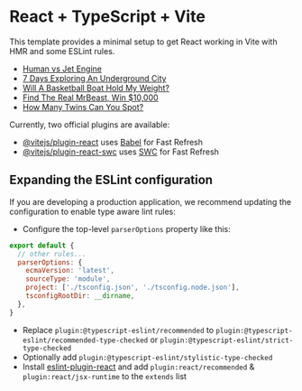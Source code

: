 # React + TypeScript + Vite

This template provides a minimal setup to get React working in Vite with HMR and some ESLint rules.

<!-- YOUTUBE:START -->
- [Human vs Jet Engine](https://www.youtube.com/watch?v=ZNt_GoOBHq8)
- [7 Days Exploring An Underground City](https://www.youtube.com/watch?v=bn0Kh9c4Zv4)
- [Will A Basketball Boat Hold My Weight?](https://www.youtube.com/watch?v=dDVFnfCwjHA)
- [Find The Real MrBeast, Win $10,000](https://www.youtube.com/watch?v=Kt2HvqRruHQ)
- [How Many Twins Can You Spot?](https://www.youtube.com/watch?v=IHNQhb-mjZc)
<!-- YOUTUBE:END -->

Currently, two official plugins are available:

- [@vitejs/plugin-react](https://github.com/vitejs/vite-plugin-react/blob/main/packages/plugin-react/README.md) uses [Babel](https://babeljs.io/) for Fast Refresh
- [@vitejs/plugin-react-swc](https://github.com/vitejs/vite-plugin-react-swc) uses [SWC](https://swc.rs/) for Fast Refresh

## Expanding the ESLint configuration

If you are developing a production application, we recommend updating the configuration to enable type aware lint rules:

- Configure the top-level `parserOptions` property like this:

```js
export default {
  // other rules...
  parserOptions: {
    ecmaVersion: 'latest',
    sourceType: 'module',
    project: ['./tsconfig.json', './tsconfig.node.json'],
    tsconfigRootDir: __dirname,
  },
}
```

- Replace `plugin:@typescript-eslint/recommended` to `plugin:@typescript-eslint/recommended-type-checked` or `plugin:@typescript-eslint/strict-type-checked`
- Optionally add `plugin:@typescript-eslint/stylistic-type-checked`
- Install [eslint-plugin-react](https://github.com/jsx-eslint/eslint-plugin-react) and add `plugin:react/recommended` & `plugin:react/jsx-runtime` to the `extends` list
